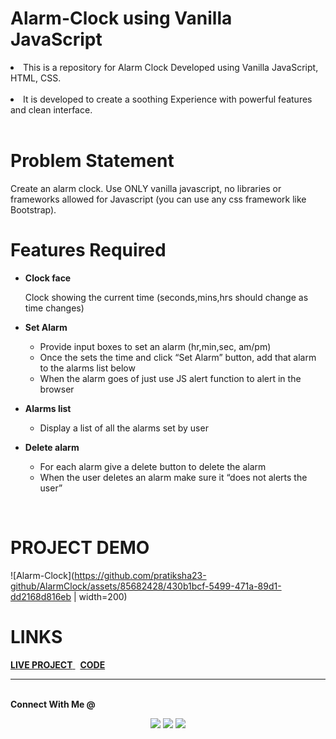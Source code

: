 # Alarm-Clock using Vanilla JavaScript

<li>This is a repository for Alarm Clock Developed using Vanilla JavaScript, HTML, CSS.</li>
<br>
<li> It is developed to create a soothing Experience with powerful features and clean interface.</li>
<br>

# Problem Statement

Create an alarm clock. Use ONLY vanilla javascript, no libraries or frameworks allowed for Javascript (you can use any css framework like Bootstrap).
<br>

# Features Required

- <b>Clock face</b><br>

  Clock showing the current time (seconds,mins,hrs should change as time changes)

- <b>Set Alarm</b> <br>

  - Provide input boxes to set an alarm (hr,min,sec, am/pm)
  - Once the sets the time and click “Set Alarm” button, add that alarm to the alarms list below
  - When the alarm goes of just use JS alert function to alert in the browser

- <b>Alarms list</b> <br>

  - Display a list of all the alarms set by user

- <b>Delete alarm</b> <br>
  - For each alarm give a delete button to delete the alarm
  - When the user deletes an alarm make sure it “does not alerts the user”

<br>

# PROJECT DEMO
![Alarm-Clock](https://github.com/pratiksha23-github/AlarmClock/assets/85682428/430b1bcf-5499-471a-89d1-dd2168d816eb  | width=200)


# LINKS

<a href = "https://cn-alarm-clock.netlify.app/"> <b>LIVE PROJECT</b> </a> &nbsp; <a href = "https://github.com/pratiksha23-github/AlarmClock"> <b>CODE</b> </a> <br>

---

<br>
<strong>Connect With Me @</strong>

<p align="center">
<a href="https://pratiksha-portfolio-website.netlify.app/"><img src="https://img.shields.io/badge/-Portfolio-3423A6?style=flat&logo=Google-Chrome&logoColor=white"/></a>
<a href="https://www.linkedin.com/in/pratiksha-g-6468381a9/"><img src="https://img.shields.io/badge/-Pratiksha%20Ghadge-0077B5?style=flat&logo=Linkedin&logoColor=white"/></a>
<a href="mailto:ghadgepratiksha23@gmail.com"><img src="https://img.shields.io/badge/-ghadgepratiska23@gmail.com-D14836?style=flat&logo=Gmail&logoColor=white"/></a>

</p>
